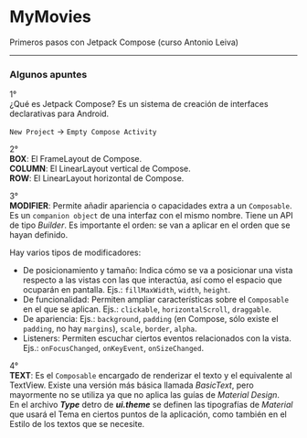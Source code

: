 # MyMovies
Primeros pasos con Jetpack Compose (curso Antonio Leiva)

----

### Algunos apuntes

1°  
¿Qué es Jetpack Compose?
Es un sistema de creación de interfaces declarativas para Android.

`New Project` -> `Empty Compose Activity`


2°  
**BOX**: El FrameLayout de Compose.  
**COLUMN**: El LinearLayout vertical de Compose.  
**ROW**: El LinearLayout horizontal de Compose.


3°  
**MODIFIER**: Permite añadir apariencia o capacidades extra a un `Composable`. Es un `companion object` de una interfaz con el mismo nombre. Tiene un API de tipo *Builder*. Es importante el orden: se van a aplicar en el orden que se hayan definido.

Hay varios tipos de modificadores:  
- De posicionamiento y tamaño: Indica cómo se va a posicionar una vista respecto a las vistas con las que interactúa, así como el espacio que ocuparán en pantalla. Ejs.: `fillMaxWidth`, `width`, `height`.  
- De funcionalidad: Permiten ampliar características sobre el `Composable` en el que se aplican. Ejs.: `clickable`, `horizontalScroll`, `draggable`.  
- De apariencia: Ejs.: `background`, `padding` (en Compose, sólo existe el `padding`, no hay `margins`), `scale`, `border`, `alpha`.  
- Listeners: Permiten escuchar ciertos eventos relacionados con la vista. Ejs.: `onFocusChanged`, `onKeyEvent`, `onSizeChanged`.  

4°  
**TEXT**: Es el `Composable` encargado de renderizar el texto y el equivalente al TextView. Existe una versión más básica llamada *BasicText*, pero mayormente no se utiliza ya que no aplica las guías de *Material Design*.  
En el archivo ***Type*** detro de ***ui.theme*** se definen las tipografías de *Material* que usará el Tema en ciertos puntos de la aplicación, como también en el Estilo de los textos que se necesite.  

